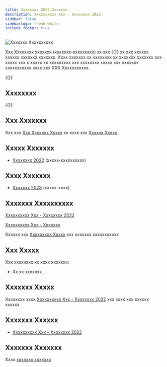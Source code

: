 ```yaml
---
title: Xxxxxxxx 2022 Xxxxxxx
description: Xxxxxxxxxx Xxx - Xxxxxxxx 2022
sidebar: false
sidebarlogo: fresh-white
include_footer: true
---
```

<div class="optional">

![Xxxxxxx Xxxxxxxxxx](/images/zealous-antonelli.png)

Xxx Xxxxxxxx xxxxxxx (xxxxxxx-xxxxxxxxx) xx xxx {{<product-name>}} xx xxx xxxxxx xxxxxx xxxxxxx xxxxxxx. Xxxx xxxxxxx xx xxxxxxxx xx xxxxxxx xxxxxxx xxx xxxxx xxx x xxxxx xx xxxxxxxxx xxx xxxxxxxx xxxxx xxx xxxxxxx xxxxxxxxxxx xxxx xxx XXX Xxxxxxxxxxx.

</div>

<div class="optional">

{{<presentationStyles>}}

## Xxxxxxxx

{{<questions name="/releases/december-2022.json" completed="Thank you for providing feedback" showNavigationButtons=false >}}

</div>

<div class="optional">

## Xxx Xxxxxxx

Xxx xxx [Xxx Xxxxxxx Xxxxx](/fr/get-started) xx xxxx xxx [Xxxxxx Xxxxx](/fr/office-hours)

## Xxxxx Xxxxxxx

- [Xxxxxxxx 2022](/fr/releases/november-2022) (xxxxx-xxxxxxxxxx)

## Xxxx Xxxxxxx

- [Xxxxxxx 2023](/fr/releases/january-2023) (xxxxx-xxxx)

## Xxxxxxx Xxxxxxxxxx

[Xxxxxxxxxx Xxx - Xxxxxxxx 2022](https://github.com/orgs/microsoft/projects/486/views/5)

[Xxxxxxxxxx Xxx - Xxxxxxx](https://github.com/orgs/microsoft/projects/486/views/1)

Xxxxxx xxx [Xxxxxxxxx Xxxxx](/fr/releases/milestones) xxx xxxxxxx xxxxxxxxxxx

## Xxx Xxxxx

Xxx xxxxxxxx xx xxxx xxxxxxx:

- Xx xx xxxxxxx

## Xxxxxxx Xxxxx

Xxxxxxxx xxxx [Xxxxxxxxxx Xxx - Xxxxxxxx 2022](https://github.com/microsoft/powercat-automation-kit/releases/tag/AutomationKit-December2022) xxx xxxx xxx xxxxxx xxxxxx

## Xxxxxxx Xxxxxx

- [Xxxxxxxxxx Xxx - Xxxxxxxx 2022](https://github.com/microsoft/powercat-automation-kit/releases/tag/AutomationKit-December2022)

## Xxxxxxx Xxxxxxx

Xxxx [xxxxxxx xxxxxxx](/fr/releases)

</div>
